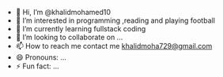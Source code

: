 - 👋 Hi, I’m @khalidmohamed10
- 👀 I’m interested in programming  ,reading and playing football
- 🌱 I’m currently learning fullstack coding
- 💞️ I’m looking to collaborate on ...
- 📫 How to reach me contact me khalidmoha729@gmail.com
- 😄 Pronouns: ...
- ⚡ Fun fact: ...

<!---
khalidmohamed10/khalidmohamed10 is a ✨ special ✨ repository because its `README.md` (this file) appears on your GitHub profile.
You can click the Preview link to take a look at your changes.
--->
